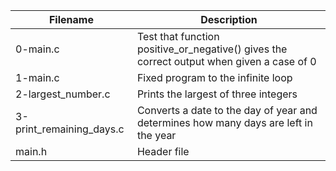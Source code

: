| **Filename** | **Description** |
| -------- | ----------- |
| 0-main.c | Test that function positive_or_negative() gives the correct output when given a case of 0 |
| 1-main.c | Fixed program to the infinite loop |
| 2-largest_number.c | Prints the largest of three integers |
| 3-print_remaining_days.c | Converts a date to the day of year and determines how many days are left in the year |
| main.h | Header file |
